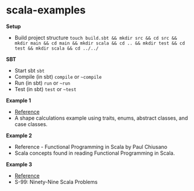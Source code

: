 # scala-examples

**Setup**

- Build project structure `touch build.sbt && mkdir src && cd src && mkdir main && cd main && mkdir scala && cd .. && mkdir test && cd test && mkdir scala && cd ../../`

**SBT**

- Start sbt `sbt`
- Compile (in sbt) `compile` or `~compile`
- Run (in sbt) `run` or `~run`
- Test (in sbt) `test` or `~test`

**Example 1**

- [Reference](https://www.scala-exercises.org/scala_tutorial)
- A shape calculations example using traits, enums, abstract classes, and case classes.

**Example 2**

- Reference - Functional Programming in Scala by Paul Chiusano
- Scala concepts found in reading Functional Programming in Scala.

**Example 3**
- [Reference](http://aperiodic.net/phil/scala/s-99/)
- S-99: Ninety-Nine Scala Problems
